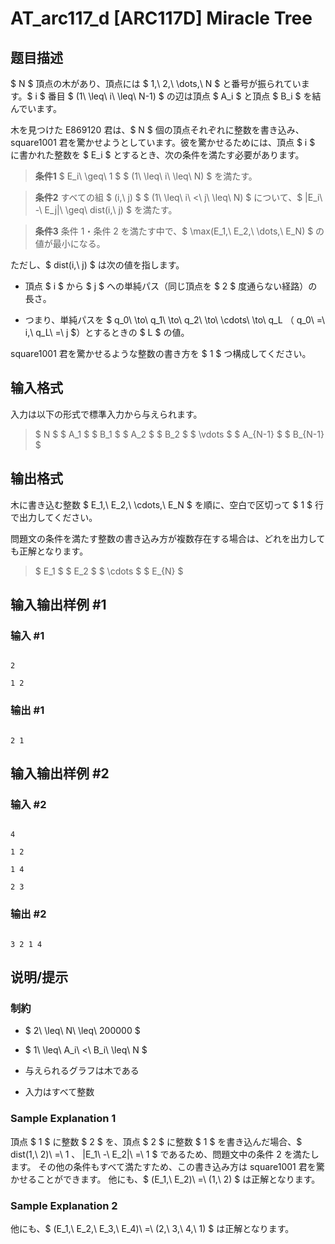 # AT_arc117_d [ARC117D] Miracle Tree

## 题目描述

[problemUrl]: https://atcoder.jp/contests/arc117/tasks/arc117_d

$ N $ 頂点の木があり、頂点には $ 1,\ 2,\ \dots,\ N $ と番号が振られています。$ i $ 番目 $ (1\ \leq\ i\ \leq\ N-1) $ の辺は頂点 $ A_i $ と頂点 $ B_i $ を結んでいます。

木を見つけた E869120 君は、$ N $ 個の頂点それぞれに整数を書き込み、square1001 君を驚かせようとしています。彼を驚かせるためには、頂点 $ i $ に書かれた整数を $ E_i $ とするとき、次の条件を満たす必要があります。

> **条件1** $ E_i\ \geq\ 1 $ $ (1\ \leq\ i\ \leq\ N) $ を満たす。  
> **条件2** すべての組 $ (i,\ j) $ $ (1\ \leq\ i\ <\ j\ \leq\ N) $ について、$ |E_i\ -\ E_j|\ \geq\ dist(i,\ j) $ を満たす。  
> **条件3** 条件 1・条件 2 を満たす中で、$ \max(E_1,\ E_2,\ \dots,\ E_N) $ の値が最小になる。

ただし、$ dist(i,\ j) $ は次の値を指します。

- 頂点 $ i $ から $ j $ への単純パス（同じ頂点を $ 2 $ 度通らない経路）の長さ。
- つまり、単純パスを $ q_0\ \to\ q_1\ \to\ q_2\ \to\ \cdots\ \to\ q_L $（$ q_0\ =\ i,\ q_L\ =\ j $）とするときの $ L $ の値。

square1001 君を驚かせるような整数の書き方を $ 1 $ つ構成してください。

## 输入格式

入力は以下の形式で標準入力から与えられます。

> $ N $ $ A_1 $ $ B_1 $ $ A_2 $ $ B_2 $ $ \vdots $ $ A_{N-1} $ $ B_{N-1} $

## 输出格式

木に書き込む整数 $ E_1,\ E_2,\ \cdots,\ E_N $ を順に、空白で区切って $ 1 $ 行で出力してください。

問題文の条件を満たす整数の書き込み方が複数存在する場合は、どれを出力しても正解となります。

> $ E_1 $ $ E_2 $ $ \cdots $ $ E_{N} $

## 输入输出样例 #1

### 输入 #1

```
2
1 2
```

### 输出 #1

```
2 1
```

## 输入输出样例 #2

### 输入 #2

```
4
1 2
1 4
2 3
```

### 输出 #2

```
3 2 1 4
```

## 说明/提示

### 制約

- $ 2\ \leq\ N\ \leq\ 200000 $
- $ 1\ \leq\ A_i\ <\ B_i\ \leq\ N $
- 与えられるグラフは木である
- 入力はすべて整数

### Sample Explanation 1

頂点 $ 1 $ に整数 $ 2 $ を、頂点 $ 2 $ に整数 $ 1 $ を書き込んだ場合、$ dist(1,\ 2)\ =\ 1 $、$ |E_1\ -\ E_2|\ =\ 1 $ であるため、問題文中の条件 2 を満たします。 その他の条件もすべて満たすため、この書き込み方は square1001 君を驚かせることができます。 他にも、$ (E_1,\ E_2)\ =\ (1,\ 2) $ は正解となります。

### Sample Explanation 2

他にも、$ (E_1,\ E_2,\ E_3,\ E_4)\ =\ (2,\ 3,\ 4,\ 1) $ は正解となります。